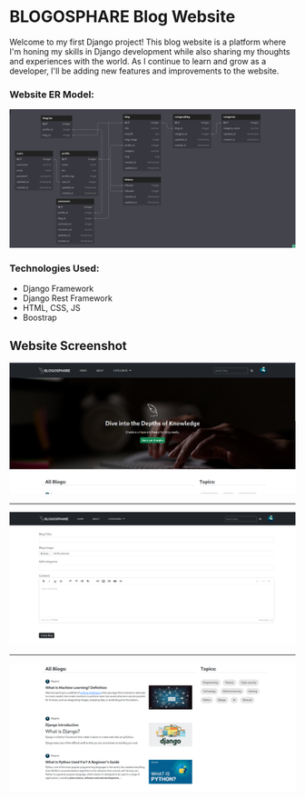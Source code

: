 # BLOGOSPHARE Blog Website
Welcome to my first Django project! This blog website is a platform where I'm honing my skills in Django development while also sharing my thoughts and experiences with the world. As I continue to learn and grow as a developer, I'll be adding new features and improvements to the website.


### Website ER Model:
![BLOG website ER MODEL!](./images/blog_model.png)

### Technologies Used:
- Django Framework
- Django Rest Framework
- HTML, CSS, JS
- Boostrap
    

## Website Screenshot
![BLOG website ER MODEL!](./images/front_end1.png)

---

![BLOG website ER MODEL!](./images/front_end3.png)

---

![BLOG website ER MODEL!](./images/front_end2.png)
